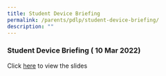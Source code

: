 ```yaml
---
title: Student Device Briefing
permalink: /parents/pdlp/student-device-briefing/
description: ""
---
```

### Student Device Briefing ( 10 Mar 2022)

Click [here](/files/sdp.pdf) to view the slides